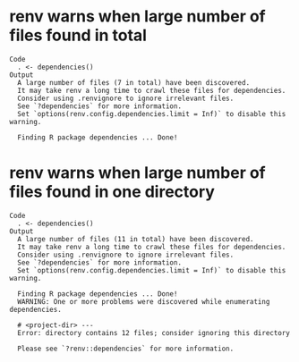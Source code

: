 # renv warns when large number of files found in total

    Code
      . <- dependencies()
    Output
      A large number of files (7 in total) have been discovered.
      It may take renv a long time to crawl these files for dependencies.
      Consider using .renvignore to ignore irrelevant files.
      See `?dependencies` for more information.
      Set `options(renv.config.dependencies.limit = Inf)` to disable this warning.
      
      Finding R package dependencies ... Done!

# renv warns when large number of files found in one directory

    Code
      . <- dependencies()
    Output
      A large number of files (11 in total) have been discovered.
      It may take renv a long time to crawl these files for dependencies.
      Consider using .renvignore to ignore irrelevant files.
      See `?dependencies` for more information.
      Set `options(renv.config.dependencies.limit = Inf)` to disable this warning.
      
      Finding R package dependencies ... Done!
      WARNING: One or more problems were discovered while enumerating dependencies.
      
      # <project-dir> ---
      Error: directory contains 12 files; consider ignoring this directory
      
      Please see `?renv::dependencies` for more information.

